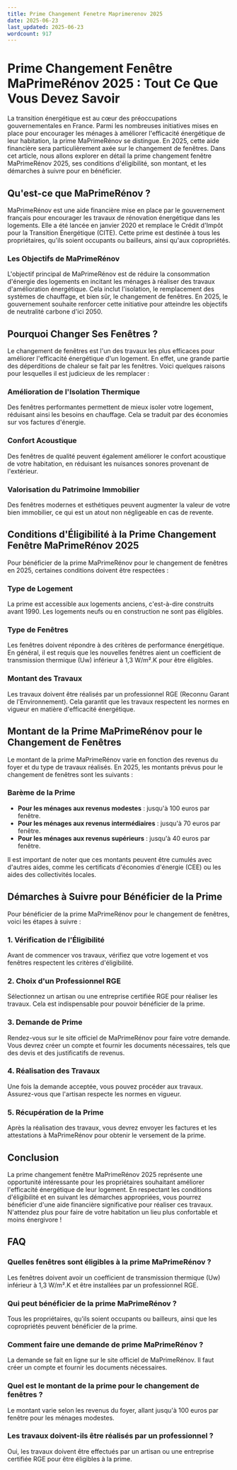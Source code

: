 ```yaml
---
title: Prime Changement Fenetre Maprimerenov 2025
date: 2025-06-23
last_updated: 2025-06-23
wordcount: 917
---
```


# Prime Changement Fenêtre MaPrimeRénov 2025 : Tout Ce Que Vous Devez Savoir

La transition énergétique est au cœur des préoccupations gouvernementales en France. Parmi les nombreuses initiatives mises en place pour encourager les ménages à améliorer l'efficacité énergétique de leur habitation, la prime MaPrimeRénov se distingue. En 2025, cette aide financière sera particulièrement axée sur le changement de fenêtres. Dans cet article, nous allons explorer en détail la prime changement fenêtre MaPrimeRénov 2025, ses conditions d'éligibilité, son montant, et les démarches à suivre pour en bénéficier.

## Qu'est-ce que MaPrimeRénov ?

MaPrimeRénov est une aide financière mise en place par le gouvernement français pour encourager les travaux de rénovation énergétique dans les logements. Elle a été lancée en janvier 2020 et remplace le Crédit d'Impôt pour la Transition Énergétique (CITE). Cette prime est destinée à tous les propriétaires, qu'ils soient occupants ou bailleurs, ainsi qu'aux copropriétés.

### Les Objectifs de MaPrimeRénov

L'objectif principal de MaPrimeRénov est de réduire la consommation d'énergie des logements en incitant les ménages à réaliser des travaux d'amélioration énergétique. Cela inclut l'isolation, le remplacement des systèmes de chauffage, et bien sûr, le changement de fenêtres. En 2025, le gouvernement souhaite renforcer cette initiative pour atteindre les objectifs de neutralité carbone d'ici 2050.

## Pourquoi Changer Ses Fenêtres ?

Le changement de fenêtres est l'un des travaux les plus efficaces pour améliorer l'efficacité énergétique d'un logement. En effet, une grande partie des déperditions de chaleur se fait par les fenêtres. Voici quelques raisons pour lesquelles il est judicieux de les remplacer :

### Amélioration de l'Isolation Thermique

Des fenêtres performantes permettent de mieux isoler votre logement, réduisant ainsi les besoins en chauffage. Cela se traduit par des économies sur vos factures d'énergie.

### Confort Acoustique

Des fenêtres de qualité peuvent également améliorer le confort acoustique de votre habitation, en réduisant les nuisances sonores provenant de l'extérieur.

### Valorisation du Patrimoine Immobilier

Des fenêtres modernes et esthétiques peuvent augmenter la valeur de votre bien immobilier, ce qui est un atout non négligeable en cas de revente.

## Conditions d'Éligibilité à la Prime Changement Fenêtre MaPrimeRénov 2025

Pour bénéficier de la prime MaPrimeRénov pour le changement de fenêtres en 2025, certaines conditions doivent être respectées :

### Type de Logement

La prime est accessible aux logements anciens, c'est-à-dire construits avant 1990. Les logements neufs ou en construction ne sont pas éligibles.

### Type de Fenêtres

Les fenêtres doivent répondre à des critères de performance énergétique. En général, il est requis que les nouvelles fenêtres aient un coefficient de transmission thermique (Uw) inférieur à 1,3 W/m².K pour être éligibles.

### Montant des Travaux

Les travaux doivent être réalisés par un professionnel RGE (Reconnu Garant de l'Environnement). Cela garantit que les travaux respectent les normes en vigueur en matière d'efficacité énergétique.

## Montant de la Prime MaPrimeRénov pour le Changement de Fenêtres

Le montant de la prime MaPrimeRénov varie en fonction des revenus du foyer et du type de travaux réalisés. En 2025, les montants prévus pour le changement de fenêtres sont les suivants :

### Barème de la Prime

- **Pour les ménages aux revenus modestes** : jusqu'à 100 euros par fenêtre.
- **Pour les ménages aux revenus intermédiaires** : jusqu'à 70 euros par fenêtre.
- **Pour les ménages aux revenus supérieurs** : jusqu'à 40 euros par fenêtre.

Il est important de noter que ces montants peuvent être cumulés avec d'autres aides, comme les certificats d'économies d'énergie (CEE) ou les aides des collectivités locales.

## Démarches à Suivre pour Bénéficier de la Prime

Pour bénéficier de la prime MaPrimeRénov pour le changement de fenêtres, voici les étapes à suivre :

### 1. Vérification de l'Éligibilité

Avant de commencer vos travaux, vérifiez que votre logement et vos fenêtres respectent les critères d'éligibilité.

### 2. Choix d'un Professionnel RGE

Sélectionnez un artisan ou une entreprise certifiée RGE pour réaliser les travaux. Cela est indispensable pour pouvoir bénéficier de la prime.

### 3. Demande de Prime

Rendez-vous sur le site officiel de MaPrimeRénov pour faire votre demande. Vous devrez créer un compte et fournir les documents nécessaires, tels que des devis et des justificatifs de revenus.

### 4. Réalisation des Travaux

Une fois la demande acceptée, vous pouvez procéder aux travaux. Assurez-vous que l'artisan respecte les normes en vigueur.

### 5. Récupération de la Prime

Après la réalisation des travaux, vous devrez envoyer les factures et les attestations à MaPrimeRénov pour obtenir le versement de la prime.

## Conclusion

La prime changement fenêtre MaPrimeRénov 2025 représente une opportunité intéressante pour les propriétaires souhaitant améliorer l'efficacité énergétique de leur logement. En respectant les conditions d'éligibilité et en suivant les démarches appropriées, vous pourrez bénéficier d'une aide financière significative pour réaliser ces travaux. N'attendez plus pour faire de votre habitation un lieu plus confortable et moins énergivore !

## FAQ

### Quelles fenêtres sont éligibles à la prime MaPrimeRénov ?

Les fenêtres doivent avoir un coefficient de transmission thermique (Uw) inférieur à 1,3 W/m².K et être installées par un professionnel RGE.

### Qui peut bénéficier de la prime MaPrimeRénov ?

Tous les propriétaires, qu'ils soient occupants ou bailleurs, ainsi que les copropriétés peuvent bénéficier de la prime.

### Comment faire une demande de prime MaPrimeRénov ?

La demande se fait en ligne sur le site officiel de MaPrimeRénov. Il faut créer un compte et fournir les documents nécessaires.

### Quel est le montant de la prime pour le changement de fenêtres ?

Le montant varie selon les revenus du foyer, allant jusqu'à 100 euros par fenêtre pour les ménages modestes.

### Les travaux doivent-ils être réalisés par un professionnel ?

Oui, les travaux doivent être effectués par un artisan ou une entreprise certifiée RGE pour être éligibles à la prime.
